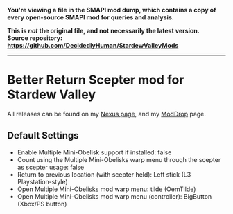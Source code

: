 **You're viewing a file in the SMAPI mod dump, which contains a copy of every open-source SMAPI mod
for queries and analysis.**

**This is _not_ the original file, and not necessarily the latest version.**  
**Source repository: https://github.com/DecidedlyHuman/StardewValleyMods**

----

# Better Return Scepter mod for Stardew Valley
All releases can be found on my [Nexus page](https://www.nexusmods.com/users/79440738?tab=user+files), and my [ModDrop](https://www.moddrop.com/stardew-valley/profile/251772/mods) page.


## Default Settings
* Enable Multiple Mini-Obelisk support if installed: false
* Count using the Multiple Mini-Obelisks warp menu through the scepter as scepter usage: false
* Return to previous location (with scepter held): Left stick (L3 Playstation-style)
* Open Multiple Mini-Obelisks mod warp menu: tilde (OemTilde)
* Open Multiple Mini-Obelisks mod warp menu (controller): BigButton (Xbox/PS button)